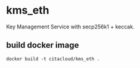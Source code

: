 # kms_eth
Key Management Service with secp256k1 + keccak.
## build docker image
```
docker build -t citacloud/kms_eth .
```
